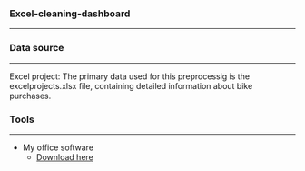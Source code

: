 ### Excel-cleaning-dashboard

---
### Data source 
---
Excel project: The primary data used for this preprocessig is the excelprojects.xlsx file, containing detailed information about bike purchases. 

### Tools
---
- My office software
    - [Download here](https://www.microsoft.com/en-us/microsoft-365/microsoft-office)

